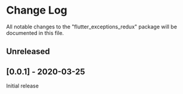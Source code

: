 # Change Log

All notable changes to the "flutter_exceptions_redux" package will be documented in this file.

## Unreleased

## [0.0.1] - 2020-03-25
Initial release
